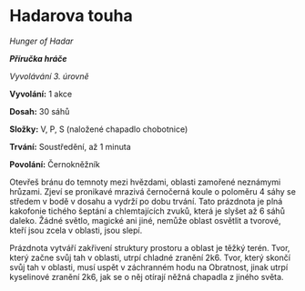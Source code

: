 # Hadarova touha

*Hunger of Hadar*

***Příručka hráče***

*Vyvolávání 3. úrovně*

**Vyvolání:** 1 akce

**Dosah:** 30 sáhů

**Složky:** V, P, S (naložené chapadlo chobotnice)

**Trvání:** Soustředění, až 1 minuta

**Povolání:** Černokněžník

Otevřeš bránu do temnoty mezi hvězdami, oblasti zamořené neznámymi hrůzami. Zjeví se pronikavé mrazivá černočerná koule o poloměru 4 sáhy se středem v bodě v dosahu a vydrží po dobu trvání. Tato prázdnota je plná kakofonie tichého šeptání a chlemtajících zvuků, která je slyšet až 6 sáhů daleko. Žádné světlo, magické ani jiné, nemůže oblast osvětlit a tvorové, kteří jsou zcela v oblasti, jsou slepí.

Prázdnota vytváří zakřivení struktury prostoru a oblast je těžký terén. Tvor, který začne svůj tah v oblasti, utrpí chladné zranění 2k6. Tvor, který skončí svůj tah v oblasti, musí uspět v záchranném hodu na Obratnost, jinak utrpí kyselinové zranění 2k6, jak se o něj otírají něžná chapadla z jiného světa.